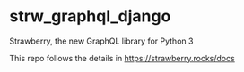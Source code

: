 # strw_graphql_django
Strawberry, the new GraphQL library for Python 3

This repo follows the details in https://strawberry.rocks/docs 
